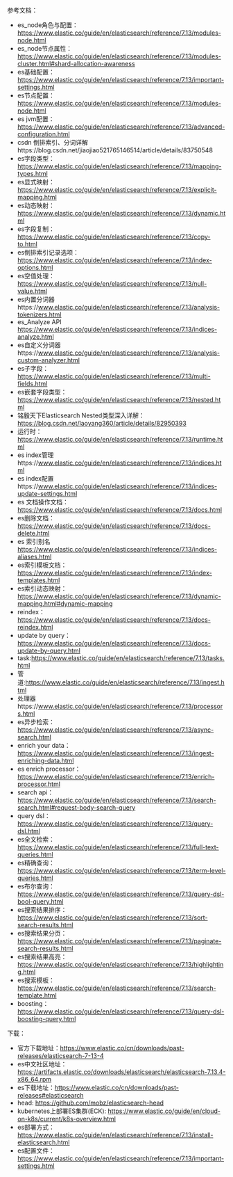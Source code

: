 参考文档：
- es_node角色与配置：https://www.elastic.co/guide/en/elasticsearch/reference/7.13/modules-node.html
- es_node节点属性：https://www.elastic.co/guide/en/elasticsearch/reference/7.13/modules-cluster.html#shard-allocation-awareness
- es基础配置：https://www.elastic.co/guide/en/elasticsearch/reference/7.13/important-settings.html
- es节点配置：https://www.elastic.co/guide/en/elasticsearch/reference/7.13/modules-node.html
- es jvm配置：https://www.elastic.co/guide/en/elasticsearch/reference/7.13/advanced-configuration.html
- csdn 倒排索引、分词详解https://blog.csdn.net/jiaojiao521765146514/article/details/83750548
- es字段类型：https://www.elastic.co/guide/en/elasticsearch/reference/7.13/mapping-types.html
- es显式映射：https://www.elastic.co/guide/en/elasticsearch/reference/7.13/explicit-mapping.html
- es动态映射：https://www.elastic.co/guide/en/elasticsearch/reference/7.13/dynamic.html
- es字段复制：https://www.elastic.co/guide/en/elasticsearch/reference/7.13/copy-to.html
- es倒排索引记录选项：https://www.elastic.co/guide/en/elasticsearch/reference/7.13/index-options.html
- es空值处理：https://www.elastic.co/guide/en/elasticsearch/reference/7.13/null-value.html
- es内置分词器https://www.elastic.co/guide/en/elasticsearch/reference/7.13/analysis-tokenizers.html
- es_Analyze API https://www.elastic.co/guide/en/elasticsearch/reference/7.13/indices-analyze.html
- es自定义分词器https://www.elastic.co/guide/en/elasticsearch/reference/7.13/analysis-custom-analyzer.html
- es子字段：https://www.elastic.co/guide/en/elasticsearch/reference/7.13/multi-fields.html
- es嵌套字段类型：https://www.elastic.co/guide/en/elasticsearch/reference/7.13/nested.html
- 铭毅天下Elasticsearch Nested类型深入详解：https://blog.csdn.net/laoyang360/article/details/82950393
- 运行时：https://www.elastic.co/guide/en/elasticsearch/reference/7.13/runtime.html
- es index管理https://www.elastic.co/guide/en/elasticsearch/reference/7.13/indices.html
- es index配置https://www.elastic.co/guide/en/elasticsearch/reference/7.13/indices-update-settings.html
- es 文档操作文档：https://www.elastic.co/guide/en/elasticsearch/reference/7.13/docs.html
- es删除文档：https://www.elastic.co/guide/en/elasticsearch/reference/7.13/docs-delete.html
- es 索引别名 https://www.elastic.co/guide/en/elasticsearch/reference/7.13/indices-aliases.html
- es索引模板文档：https://www.elastic.co/guide/en/elasticsearch/reference/7.13/index-templates.html
- es索引动态映射：https://www.elastic.co/guide/en/elasticsearch/reference/7.13/dynamic-mapping.html#dynamic-mapping
- reindex：https://www.elastic.co/guide/en/elasticsearch/reference/7.13/docs-reindex.html
- update by query：https://www.elastic.co/guide/en/elasticsearch/reference/7.13/docs-update-by-query.html
- task:https://www.elastic.co/guide/en/elasticsearch/reference/7.13/tasks.html
- 管道:https://www.elastic.co/guide/en/elasticsearch/reference/7.13/ingest.html
- 处理器https://www.elastic.co/guide/en/elasticsearch/reference/7.13/processors.html
- es异步检索：https://www.elastic.co/guide/en/elasticsearch/reference/7.13/async-search.html
- enrich your data：https://www.elastic.co/guide/en/elasticsearch/reference/7.13/ingest-enriching-data.html
- es enrich processor：https://www.elastic.co/guide/en/elasticsearch/reference/7.13/enrich-processor.html
- search api：https://www.elastic.co/guide/en/elasticsearch/reference/7.13/search-search.html#request-body-search-query
- query dsl：https://www.elastic.co/guide/en/elasticsearch/reference/7.13/query-dsl.html
- es全文检索：https://www.elastic.co/guide/en/elasticsearch/reference/7.13/full-text-queries.html
- es精确查询：https://www.elastic.co/guide/en/elasticsearch/reference/7.13/term-level-queries.html
- es布尔查询：https://www.elastic.co/guide/en/elasticsearch/reference/7.13/query-dsl-bool-query.html
- es搜索结果排序：https://www.elastic.co/guide/en/elasticsearch/reference/7.13/sort-search-results.html
- es搜索结果分页：https://www.elastic.co/guide/en/elasticsearch/reference/7.13/paginate-search-results.html
- es搜索结果高亮： https://www.elastic.co/guide/en/elasticsearch/reference/7.13/highlighting.html
- es搜索模板：https://www.elastic.co/guide/en/elasticsearch/reference/7.13/search-template.html
- boosting：https://www.elastic.co/guide/en/elasticsearch/reference/7.13/query-dsl-boosting-query.html



下载：
- 官方下载地址：https://www.elastic.co/cn/downloads/past-releases/elasticsearch-7-13-4
- es中文社区地址：https://artifacts.elastic.co/downloads/elasticsearch/elasticsearch-7.13.4-x86_64.rpm
- es下载地址：https://www.elastic.co/cn/downloads/past-releases#elasticsearch
- head: https://github.com/mobz/elasticsearch-head
- kubernetes上部署ES集群(ECK): https://www.elastic.co/guide/en/cloud-on-k8s/current/k8s-overview.html
- es部署方式：https://www.elastic.co/guide/en/elasticsearch/reference/7.13/install-elasticsearch.html
- es配置文件：https://www.elastic.co/guide/en/elasticsearch/reference/7.13/important-settings.html
